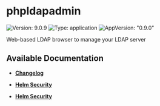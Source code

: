 # phpldapadmin

![Version: 9.0.9](https://img.shields.io/badge/Version-9.0.9-informational?style=flat-square) ![Type: application](https://img.shields.io/badge/Type-application-informational?style=flat-square) ![AppVersion: "0.9.0"](https://img.shields.io/badge/AppVersion-"0.9.0"-informational?style=flat-square)

Web-based LDAP browser to manage your LDAP server

## Available Documentation

- [**Changelog**](CHANGELOG)

- [**Helm Security**](container-security)

- [**Helm Security**](helm-security)

